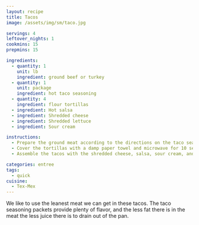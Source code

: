 ```yaml
---
layout: recipe
title: Tacos
image: /assets/img/sm/taco.jpg

servings: 4
leftover_nights: 1
cookmins: 15
prepmins: 15

ingredients:
  - quantity: 1
    unit: lb
    ingredient: ground beef or turkey
  - quantity: 1
    unit: package
    ingredient: hot taco seasoning
  - quantity: 4
    ingredient: flour tortillas
  - ingredient: Hot salsa
  - ingredient: Shredded cheese
  - ingredient: Shredded lettuce
  - ingredient: Sour cream

instructions:
  - Prepare the ground meat according to the directions on the taco seasoning.
  - Cover the tortillas with a damp paper towel and microwave for 10 seconds.
  - Assemble the tacos with the shredded cheese, salsa, sour cream, and lettuce.

categories: entree
tags:
  - quick
cuisine:
  - Tex-Mex
---
```


We like to use the leanest meat we can get in these tacos. The taco seasoning packets provide plenty of flavor, and the less fat there is in the meat the less juice there is to drain out of the pan.